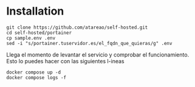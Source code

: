# Installation

```
git clone https://github.com/atareao/self-hosted.git
cd self-hosted/portainer
cp sample.env .env
sed -i "s/portainer.tuservidor.es/el_fqdn_que_quieras/g" .env
```

Llega el momento de levantar el servicio y comprobar el funcionamiento. Esto lo puedes hacer con las siguientes l-ineas

```
docker compose up -d
docker compose logs -f
```
